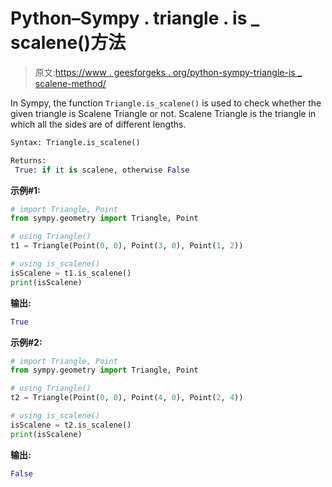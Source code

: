 # Python–Sympy . triangle . is _ scalene()方法

> 原文:[https://www . geesforgeks . org/python-sympy-triangle-is _ scalene-method/](https://www.geeksforgeeks.org/python-sympy-triangle-is_scalene-method/)

In Sympy, the function `Triangle.is_scalene()` is used to check whether the given triangle is Scalene Triangle or not. Scalene Triangle is the triangle in which all the sides are of different lengths.

```py
Syntax: Triangle.is_scalene()

Returns: 
 True: if it is scalene, otherwise False

```

**示例#1:**

```py
# import Triangle, Point
from sympy.geometry import Triangle, Point

# using Triangle()
t1 = Triangle(Point(0, 0), Point(3, 0), Point(1, 2))

# using is_scalene()
isScalene = t1.is_scalene()
print(isScalene)
```

**输出:**

```py
True
```

**示例#2:**

```py
# import Triangle, Point
from sympy.geometry import Triangle, Point

# using Triangle()
t2 = Triangle(Point(0, 0), Point(4, 0), Point(2, 4))

# using is_scalene()
isScalene = t2.is_scalene()
print(isScalene)
```

**输出:**

```py
False
```